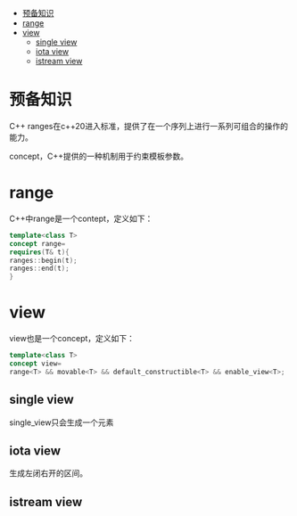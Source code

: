 <!--toc:start-->
- [预备知识](#预备知识)
- [range](#range)
- [view](#view)
  - [single view](#single-view)
  - [iota view](#iota-view)
  - [istream view](#istream-view)
<!--toc:end-->

# 预备知识

C++ ranges在c++20进入标准，提供了在一个序列上进行一系列可组合的操作的能力。

concept，C++提供的一种机制用于约束模板参数。

# range

C++中range是一个contept，定义如下：

```c++
template<class T>
concept range=
requires(T& t){
ranges::begin(t);
ranges::end(t);
}
```


# view

view也是一个concept，定义如下：

```c++
template<class T>
concept view=
range<T> && movable<T> && default_constructible<T> && enable_view<T>;
```

## single view

single\_view只会生成一个元素

## iota view

生成左闭右开的区间。

## istream view
